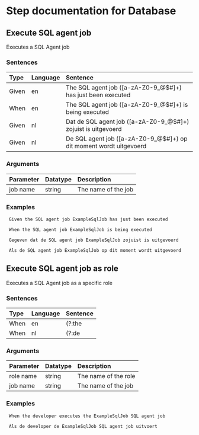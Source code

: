 # Step documentation for Database

## Execute SQL agent job
Executes a SQL Agent job

### Sentences
| Type          | Language         | Sentence      |
|:---           |:---              |:---           |
| Given | en | The SQL agent job ([a-zA-Z0-9_@$#]+) has just been executed |
| When | en | The SQL agent job ([a-zA-Z0-9_@$#]+) is being executed |
| Given | nl | Dat de SQL agent job ([a-zA-Z0-9_@$#]+) zojuist is uitgevoerd |
| Given | nl | De SQL agent job ([a-zA-Z0-9_@$#]+) op dit moment wordt uitgevoerd |

### Arguments
| Parameter    | Datatype          | Description          |
|:---          |:---               |:---                  |
|job name | string | The name of the job |

### Examples


```gherkin
 Given the SQL agent job ExampleSqlJob has just been executed
```


```gherkin
 When the SQL agent job ExampleSqlJob is being executed
```


```gherkin
 Gegeven dat de SQL agent job ExampleSqlJob zojuist is uitgevoerd
```


```gherkin
 Als de SQL agent job ExampleSqlJob op dit moment wordt uitgevoerd
```
## Execute SQL agent job as role
Executes a SQL Agent job as a specific role

### Sentences
| Type          | Language         | Sentence      |
|:---           |:---              |:---           |
| When | en | (?:the|a|an) ([a-zA-Z]+) executes the ([a-zA-Z0-9_@$#]+) SQL agent job |
| When | nl | (?:de|het|een) ([a-zA-Z]+) de ([a-zA-Z0-9_@$#]+) SQL agent job uitvoert |

### Arguments
| Parameter    | Datatype          | Description          |
|:---          |:---               |:---                  |
|role name | string | The name of the role |
|job name | string | The name of the job |

### Examples


```gherkin
 When the developer executes the ExampleSqlJob SQL agent job
```


```gherkin
 Als de developer de ExampleSqlJob SQL agent job uitvoert
```
